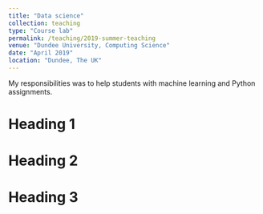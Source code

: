 ```yaml
---
title: "Data science"
collection: teaching
type: "Course lab"
permalink: /teaching/2019-summer-teaching
venue: "Dundee University, Computing Science"
date: "April 2019"
location: "Dundee, The UK"
---
```


My responsibilities was to help students with machine learning and Python assignments.

Heading 1
======

Heading 2
======

Heading 3
======